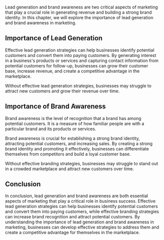 
Lead generation and brand awareness are two critical aspects of marketing that play a crucial role in generating revenue and building a strong brand identity. In this chapter, we will explore the importance of lead generation and brand awareness in marketing.

Importance of Lead Generation
-----------------------------

Effective lead generation strategies can help businesses identify potential customers and convert them into paying customers. By generating interest in a business's products or services and capturing contact information from potential customers for follow-up, businesses can grow their customer base, increase revenue, and create a competitive advantage in the marketplace.

Without effective lead generation strategies, businesses may struggle to attract new customers and grow their revenue over time.

Importance of Brand Awareness
-----------------------------

Brand awareness is the level of recognition that a brand has among potential customers. It is a measure of how familiar people are with a particular brand and its products or services.

Brand awareness is crucial for establishing a strong brand identity, attracting potential customers, and increasing sales. By creating a strong brand identity and promoting it effectively, businesses can differentiate themselves from competitors and build a loyal customer base.

Without effective branding strategies, businesses may struggle to stand out in a crowded marketplace and attract new customers over time.

Conclusion
----------

In conclusion, lead generation and brand awareness are both essential aspects of marketing that play a critical role in business success. Effective lead generation strategies can help businesses identify potential customers and convert them into paying customers, while effective branding strategies can increase brand recognition and attract potential customers. By understanding the importance of lead generation and brand awareness in marketing, businesses can develop effective strategies to address them and create a competitive advantage for themselves in the marketplace.

